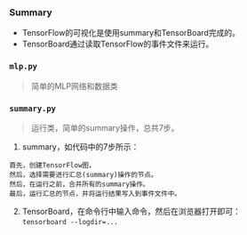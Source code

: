 ### Summary
* TensorFlow的可视化是使用summary和TensorBoard完成的。
* TensorBoard通过读取TensorFlow的事件文件来运行。

### `mlp.py`
> 简单的MLP网络和数据类

### `summary.py`
> 运行类，简单的summary操作，总共7步。

1. summary，如代码中的7步所示：  
```
首先，创建TensorFlow图，
然后，选择需要进行汇总(summary)操作的节点。
然后，在运行之前，合并所有的summary操作。
最后，运行汇总的节点，并将运行结果写入到事件文件中。
```

2. TensorBoard，在命令行中输入命令，然后在浏览器打开即可：  
```tensorboard --logdir=...```
